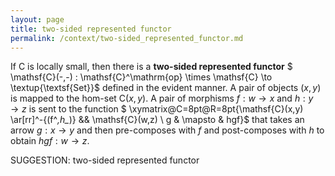 ```yaml
---
layout: page
title: two-sided represented functor
permalink: /context/two-sided_represented_functor.md
---
```

 If $\mathsf{C}$ is locally small, then there is a **two-sided represented functor**
$ \mathsf{C}(-,-) : \mathsf{C}^\mathrm{op} \times \mathsf{C} \to \textup{\textsf{Set}}$ defined in the evident manner. A pair of objects $(x,y)$ is mapped to the hom-set $\mathsf{C}(x,y)$. A pair of morphisms $f : w \to x$ and $h : y \to z$ is sent to the function $  \xymatrix@C=8pt@R=8pt{\mathsf{C}(x,y) \ar[rr]^-{(f^*,h_*)} &&  \mathsf{C}(w,z) \\ g  & \mapsto & hgf}$ that takes an arrow $g : x \to y$ and then pre-composes with $f$ and post-composes with $h$ to obtain $hgf : w \to z$.


SUGGESTION: two-sided represented functor